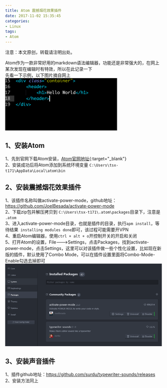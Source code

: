 ```yaml
---
title: Atom 震撼烟花效果插件
date: 2017-11-02 15:35:45
categories:
- Linux
tags:
- Atom
---
```


注意：本文原创，转载请注明出处。

Atom作为一款非常好用的markdown语法编辑器，功能还是非常强大的，在网上某次发现在编辑时有特效，所以在此记录一下  
先看一下示例，以下图片摘自网上
![plot of chunk atom_plugin1](/images/atom_plugin1.jpg)
<!-- more -->

## 1、安装Atom
1、先到官网下载Atom安装，[Atom官网地址](https://atom.io/ "Atom官网"){:target="_blank"}  
2、安装成功后将Atom添加到系统环境变量 `C:\Users\tsx-t171\AppData\Local\atom\bin`

## 2、安装震撼烟花效果插件
1、该插件名称叫做activate-power-mode，github地址：<https://github.com/JoelBesada/activate-power-mode>  
2、下载zip包并解压拷贝到 `C:\Users\tsx-t171\.atom\packages`目录下，注意是 `.atom`  
3、进入activate-power-mode目录，也就是插件的目录，执行`apm install`，等待结果` installing modules done`即可，该过程可能需要开VPN  
4、重启Atom编辑器，使用`ctrl + alt + o`开控制开关的开启和关闭  
5、打开Atom的设置，File--->Settings，点击Packages，找到activate-power-mode，点击Settings，这里可以对该插件做一些个性化设置，比如现在新版的插件，默认使用了Combo Mode，可以在插件设置里面将Combo-Mode-Enable勾选去掉即可
![plot of chunk atom_plugin2](/images/atom_plugin2.png)

## 3、安装声音插件
1、插件github地址：<https://github.com/surdu/typewriter-sounds/releases>  
2、安装方法同上
